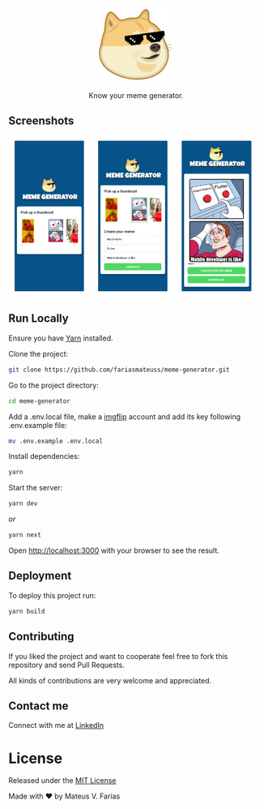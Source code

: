 <p align="center">
  <img src="./public/logo.png" width="150" />
</p>

<p align="center">
 Know your meme generator. 
</p>

## Screenshots

<p float="center">
  <img src="docs/resources/stepOne.png" width="32%" />
  <img src="docs/resources/stepTwo.png" width="32%" />
  <img src="docs/resources/stepThree.png" width="32%" />
</p>

## Run Locally

Ensure you have [Yarn](https://classic.yarnpkg.com/lang/en/docs/install/#mac-stable) installed.

Clone the project:

```bash
git clone https://github.com/fariasmateuss/meme-generator.git
```

Go to the project directory:

```bash
cd meme-generator
```

Add a .env.local file, make a [imgflip](https://imgflip.com/) account and add its key following .env.example file:

```bash
mv .env.example .env.local
```

Install dependencies:

```bash
yarn
```

Start the server:

```bash
yarn dev
```

_or_

```bash
yarn next
```

Open [http://localhost:3000](http://localhost:3000) with your browser to see the result.

## Deployment

To deploy this project run:

```bash
yarn build
```

## Contributing

If you liked the project and want to cooperate feel free to fork this repository and send Pull Requests.

All kinds of contributions are very welcome and appreciated.

## Contact me

Connect with me at [LinkedIn](https://www.linkedin.com/in/fariasmateuss/)

# License

Released under the [MIT License](/LICENSE)

Made with :hearts: by Mateus V. Farias
